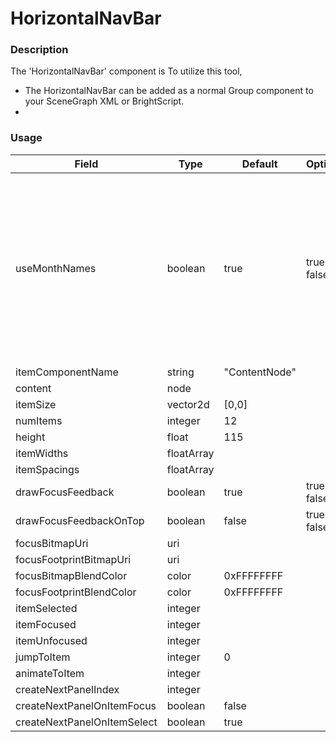 # HorizontalNavBar

### Description
The 'HorizontalNavBar' component is 
To utilize this tool,
 - The HorizontalNavBar can be added as a normal Group component to your SceneGraph XML or BrightScript.
 - 

### Usage
| Field | Type | Default | Options | Required | AccessPermission | Description |
| ----------- | ----------- | ----------- | ----------- | ----------- | ----------- | ----------- |
| useMonthNames | boolean | true | true, false | false | READ_WRITE | If set to false, months are shown as integers from 1 to 12. If set to true, the month field will go off of localization settings to determine month names. |
| itemComponentName | string | "ContentNode"  | | false | READ_WRITE | |
| content | node | | | true | READ_WRITE | |
| itemSize | vector2d | [0,0] | | false | READ_WRITE | |
| numItems | integer | 12 | | false | READ_WRITE | |
| height | float | 115 | | false | READ_WRITE | | 
| itemWidths | floatArray | | | false | READ_WRITE | |
| itemSpacings | floatArray | | | false | READ_WRITE | |
| drawFocusFeedback | boolean | true | true, false | false | READ_WRITE | |
| drawFocusFeedbackOnTop | boolean | false | true, false | false | READ_WRITE | |
| focusBitmapUri | uri | | | false | READ_WRITE | | 
| focusFootprintBitmapUri | uri | | | false | READ_WRITE | |
| focusBitmapBlendColor | color | 0xFFFFFFFF | | false | READ_WRITE | |
| focusFootprintBlendColor | color | 0xFFFFFFFF  | | false | READ_WRITE | |
| itemSelected | integer | | | | READ_ONLY | |
| itemFocused | integer | | | | READ_ONLY | |
| itemUnfocused | integer | | | | READ_ONLY | |
| jumpToItem | integer | 0 | | | false | READ_WRITE | |
| animateToItem | integer | | | false | READ_WRITE | |
| createNextPanelIndex | integer | | | | READ_ONLY | |
| createNextPanelOnItemFocus | boolean | false | | | | |
| createNextPanelOnItemSelect | boolean | true | | | | |